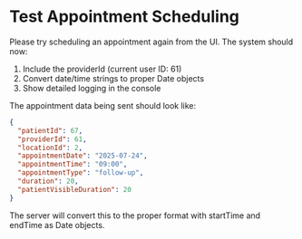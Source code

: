# Test Appointment Scheduling

Please try scheduling an appointment again from the UI. The system should now:

1. Include the providerId (current user ID: 61)
2. Convert date/time strings to proper Date objects
3. Show detailed logging in the console

The appointment data being sent should look like:
```json
{
  "patientId": 67,
  "providerId": 61,
  "locationId": 2,
  "appointmentDate": "2025-07-24",
  "appointmentTime": "09:00",
  "appointmentType": "follow-up",
  "duration": 20,
  "patientVisibleDuration": 20
}
```

The server will convert this to the proper format with startTime and endTime as Date objects.